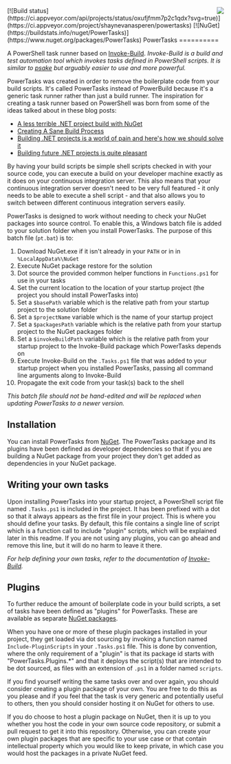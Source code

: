 <img src="PowerTasks.png" align="right" />
[![Build status](https://ci.appveyor.com/api/projects/status/oxufjfmm7p2c1qdx?svg=true)](https://ci.appveyor.com/project/shaynevanasperen/powertasks)
[![NuGet](https://buildstats.info/nuget/PowerTasks)](https://www.nuget.org/packages/PowerTasks)
PowerTasks
==========

A PowerShell task runner based on [Invoke-Build](https://github.com/nightroman/Invoke-Build).
_Invoke-Build is a build and test automation tool which invokes tasks defined in PowerShell
scripts. It is similar to [psake](https://github.com/psake/psake) but arguably easier to use
and more powerful._

PowerTasks was created in order to remove the boilerplate code from your build scripts. It's
called PowerTasks instead of PowerBuild because it's a generic task runner rather than just
a build runner. The inspiration for creating a task runner based on PowerShell was born from
some of the ideas talked about in these blog posts:

* [A less terrible .NET project build with NuGet](http://haacked.com/archive/2014/04/15/nuget-build-dependencies/)
* [Creating A Sane Build Process](http://haacked.com/archive/2004/08/26/creating-a-sane-build-process.aspx/)
* [Building .NET projects is a world of pain and here's how we should solve it](http://blog.maartenballiauw.be/post/2014/04/11/Building-NET-projects-is-a-world-of-pain-and-heres-how-we-should-solve-it.aspx)
* [Building future .NET projects is quite pleasant](http://blog.maartenballiauw.be/post/2014/12/19/Building-future-NET-projects-is-quite-pleasant.aspx)

By having your build scripts be simple shell scripts checked in with your source code, you
can execute a build on your developer machine exactly as it does on your continuous integration
server. This also means that your continuous integration server doesn't need to be very full
featured - it only needs to be able to execute a shell script - and that also allows you to
switch between different continuous integration servers easily.

PowerTasks is designed to work without needing to check your NuGet packages into source control.
To enable this, a Windows batch file is added to your solution folder when you install PowerTasks.
The purpose of this batch file (`pt.bat`) is to:

1. Download NuGet.exe if it isn't already in your `PATH` or in in `%LocalAppData%\NuGet`
2. Execute NuGet package restore for the solution
3. Dot source the provided common helper functions in `Functions.ps1` for use in your tasks
4. Set the current location to the location of your startup project (the project you should
install PowerTasks into)
5. Set a `$basePath` variable which is the relative path from your startup project to the solution
folder
6. Set a `$projectName` variable which is the name of your startup project
7. Set a `$packagesPath` variable which is the relative path from your startup project to the
NuGet packages folder
8. Set a `$invokeBuildPath` variable which is the relative path from your startup project to the
Invoke-Build package which PowerTasks depends on
9. Execute Invoke-Build on the `.Tasks.ps1` file that was added to your startup project when you
installed PowerTasks, passing all command line arguments along to Invoke-Build
10. Propagate the exit code from your task(s) back to the shell

_This batch file should not be hand-edited and will be replaced when updating PowerTasks to
a newer version._

## Installation
You can install PowerTasks from [NuGet](https://www.nuget.org/packages/PowerTasks/). The
PowerTasks package and its plugins have been defined as developer dependencies so that if you
are building a NuGet package from your project they don't get added as dependencies in your
NuGet package.

## Writing your own tasks
Upon installing PowerTasks into your startup project, a PowerShell script file named `.Tasks.ps1`
is included in the project. It has been prefixed with a dot so that it always appears as the
first file in your project. This is where you should define your tasks. By default, this file
contains a single line of script which is a function call to include "plugin" scripts, which
will be explained later in this readme. If you are not using any plugins, you can go ahead
and remove this line, but it will do no harm to leave it there.

_For help defining your own tasks, refer to the documentation of
[Invoke-Build](https://github.com/nightroman/Invoke-Build)._

## Plugins
To further reduce the amount of boilerplate code in your build scripts, a set of tasks have
been defined as "plugins" for PowerTasks. These are available as separate
[NuGet packages](https://www.nuget.org/packages?q=powertasks.plugins).

When you have one or more of these plugin packages installed in your project, they get loaded
via dot sourcing by invoking a function named `Include-PluginScripts` in your `.Tasks.ps1`
file. This is done by convention, where the only requirement of a "plugin" is that its package
id starts with "PowerTasks.Plugins.*" and that it deploys the script(s) that are intended
to be dot sourced, as files with an extension of `.ps1` in a folder named `scripts`.

If you find yourself writing the same tasks over and over again, you should consider creating
a plugin package of your own. You are free to do this as you please and if you feel that the
task is very generic and potentially useful to others, then you should consider hosting it on
NuGet for others to use.

If you do choose to host a plugin package on NuGet, then it is up to you whether you host
the code in your own source code repository, or submit a pull request to get it into this
repository. Otherwise, you can create your own plugin packages that are specific to your
use case or that contain intellectual property which you would like to keep private, in
which case you would host the packages in a private NuGet feed.